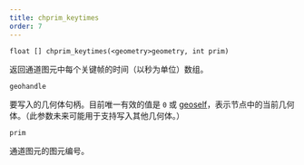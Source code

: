```yaml
---
title: chprim_keytimes
order: 7
---
```

`float [] chprim_keytimes(<geometry>geometry, int prim)`

返回通道图元中每个关键帧的时间（以秒为单位）数组。

`geohandle`

要写入的几何体句柄。目前唯一有效的值是 `0` 或 [geoself](geoself.html "返回当前节点中几何体的句柄。")，表示节点中的当前几何体。（此参数未来可能用于支持写入其他几何体。）

`prim`

通道图元的图元编号。
